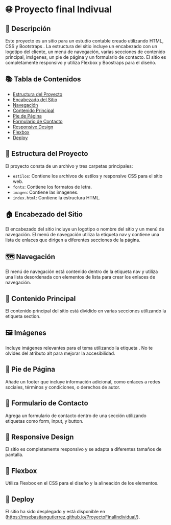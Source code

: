 # 🌐 Proyecto final Indivual
## 📜 Descripción

Este proyecto es un sitio para un estudio contable creado utilizando HTML, CSS y Bootstraps . La estructura del sitio incluye un encabezado con un logotipo del cliente, un menú de navegación, varias secciones de contenido principal, imágenes, un pie de página y un formulario de contacto. El sitio es completamente responsivo y utiliza Flexbox y Boostraps para el diseño.

## 📚 Tabla de Contenidos

- [Estructura del Proyecto](#estructura-del-proyecto)
- [Encabezado del Sitio](#encabezado-del-sitio)
- [Navegación](#navegación)
- [Contenido Principal](#contenido-principal)
- [Pie de Página](#pie-de-página)
- [Formulario de Contacto](#formulario-de-contacto)
- [Responsive Design](#responsive-design)
- [Flexbox](#flexbox)
- [Deploy](#deploy)

## 📁 Estructura del Proyecto

El proyecto consta de un archivo y tres carpetas principales:

- `estilos`: Contiene los archivos de estilos y responsive CSS para el sitio web.
- `fonts`: Contiene los formatos de letra.
- `imagen`: Contiene las imagenes.
- `index.html`: Contiene la estructura HTML.

## 🏠 Encabezado del Sitio

El encabezado del sitio incluye un logotipo o nombre del sitio y un menú de navegación. El menú de navegación utiliza la etiqueta nav y contiene una lista de enlaces que dirigen a diferentes secciones de la página.

## 🗺️ Navegación

El menú de navegación está contenido dentro de la etiqueta nav y utiliza una lista desordenada con elementos de lista para crear los enlaces de navegación.

## 📄 Contenido Principal

El contenido principal del sitio está dividido en varias secciones utilizando la etiqueta section.

## 🖼️ Imágenes

Incluye imágenes relevantes para el tema utilizando la etiqueta <img>. No te olvides del atributo alt para mejorar la accesibilidad.

## 📄 Pie de Página

Añade un footer que incluye información adicional, como enlaces a redes sociales, términos y condiciones, o derechos de autor.

## 📧 Formulario de Contacto

Agrega un formulario de contacto dentro de una sección utilizando etiquetas como form, input, y button.

## 📱 Responsive Design

El sitio es completamente responsivo y se adapta a diferentes tamaños de pantalla.

## 🎨 Flexbox

Utiliza Flexbox en el CSS para el diseño y la alineación de los elementos.

## 🚀 Deploy

El sitio ha sido desplegado y está disponible en (https://msebastiangutierrez.github.io/ProyectoFinalIndividual/).
